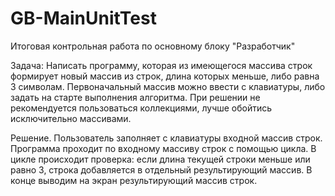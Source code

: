 # GB-MainUnitTest
Итоговая контрольная работа по основному блоку "Разработчик"

Задача: Написать программу, которая из имеющегося массива строк формирует новый массив из строк, длина которых меньше, либо равна 3 символам. Первоначальный массив можно ввести с клавиатуры, либо задать на старте выполнения алгоритма. При решении не рекомендуется пользоваться коллекциями, лучше обойтись исключительно массивами.

Решение. Пользователь заполняет с клавиатуры входной массив строк. Программа проходит по входному массиву строк с помощью цикла. В цикле происходит проверка: если длина текущей строки меньше или равно 3, строка добавляется в отдельный результирующий массив. В конце выводим на экран результирующий массив строк.